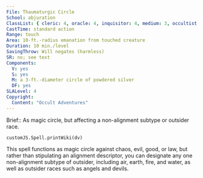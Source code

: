 ```yaml
---
File: Thaumaturgic Circle
School: abjuration
ClassList: { cleric: 4, oracle: 4, inquisitor: 4, medium: 3, occultist: 3, sorcerer: 4, wizard: 4, summoner: 4, unchained summoner: 4 }
CastTime: standard action
Range: touch
Area: 10-ft.-radius emanation from touched creature
Duration: 10 min./level
SavingThrow: Will negates (harmless)
SR: no; see text
Components:
  V: yes
  S: yes
  M: a 3-ft.-diameter circle of powdered silver
  DF: yes
SLALevel: 4
Copyright:
  Content: "Occult Adventures"
---
```

Brief:: As magic circle, but affecting a non-alignment subtype or outsider race.

```dataviewjs
customJS.Spell.printWiki(dv)
```

This spell functions as magic circle against chaos, evil, good, or law, but rather than stipulating an alignment descriptor, you can designate any one non-alignment subtype of outsider, including air, earth, fire, and water, as well as outsider races such as angels and devils.
